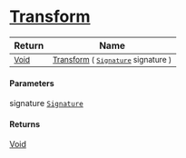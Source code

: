 # [Transform](./Trim-100663724.md)



| Return | Name | 
| --- | --- | 
| <sub>[Void](https://docs.microsoft.com/en-us/dotnet/api/System.Void)</sub>| <sub>[Transform](./Trim-100663724.md) ( [`Signature`](./../../Signature.md) signature )</sub>| <br>


#### Parameters
 signature  [`Signature`](./../../Signature.md)
#### Returns
[Void](https://docs.microsoft.com/en-us/dotnet/api/System.Void)